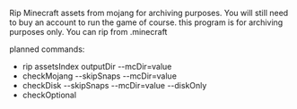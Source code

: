 Rip Minecraft assets from mojang for archiving purposes. You will still need to buy an account to run the game of course. this program is for archiving purposes only. You can rip from .minecraft

planned commands:
- rip assetsIndex outputDir --mcDir=value
- checkMojang --skipSnaps --mcDir=value
- checkDisk --skipSnaps --mcDir=value --diskOnly
- checkOptional
